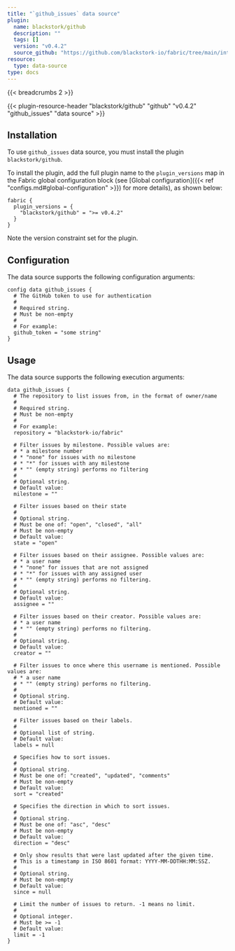 ```yaml
---
title: "`github_issues` data source"
plugin:
  name: blackstork/github
  description: ""
  tags: []
  version: "v0.4.2"
  source_github: "https://github.com/blackstork-io/fabric/tree/main/internal/github/"
resource:
  type: data-source
type: docs
---
```


{{< breadcrumbs 2 >}}

{{< plugin-resource-header "blackstork/github" "github" "v0.4.2" "github_issues" "data source" >}}

## Installation

To use `github_issues` data source, you must install the plugin `blackstork/github`.

To install the plugin, add the full plugin name to the `plugin_versions` map in the Fabric global configuration block (see [Global configuration]({{< ref "configs.md#global-configuration" >}}) for more details), as shown below:

```hcl
fabric {
  plugin_versions = {
    "blackstork/github" = ">= v0.4.2"
  }
}
```

Note the version constraint set for the plugin.

## Configuration

The data source supports the following configuration arguments:

```hcl
config data github_issues {
  # The GitHub token to use for authentication
  #
  # Required string.
  # Must be non-empty
  #
  # For example:
  github_token = "some string"
}
```

## Usage

The data source supports the following execution arguments:

```hcl
data github_issues {
  # The repository to list issues from, in the format of owner/name
  #
  # Required string.
  # Must be non-empty
  #
  # For example:
  repository = "blackstork-io/fabric"

  # Filter issues by milestone. Possible values are:
  # * a milestone number
  # * "none" for issues with no milestone
  # * "*" for issues with any milestone
  # * "" (empty string) performs no filtering
  #
  # Optional string.
  # Default value:
  milestone = ""

  # Filter issues based on their state
  #
  # Optional string.
  # Must be one of: "open", "closed", "all"
  # Must be non-empty
  # Default value:
  state = "open"

  # Filter issues based on their assignee. Possible values are:
  # * a user name
  # * "none" for issues that are not assigned
  # * "*" for issues with any assigned user
  # * "" (empty string) performs no filtering.
  #
  # Optional string.
  # Default value:
  assignee = ""

  # Filter issues based on their creator. Possible values are:
  # * a user name
  # * "" (empty string) performs no filtering.
  #
  # Optional string.
  # Default value:
  creator = ""

  # Filter issues to once where this username is mentioned. Possible values are:
  # * a user name
  # * "" (empty string) performs no filtering.
  #
  # Optional string.
  # Default value:
  mentioned = ""

  # Filter issues based on their labels.
  #
  # Optional list of string.
  # Default value:
  labels = null

  # Specifies how to sort issues.
  #
  # Optional string.
  # Must be one of: "created", "updated", "comments"
  # Must be non-empty
  # Default value:
  sort = "created"

  # Specifies the direction in which to sort issues.
  #
  # Optional string.
  # Must be one of: "asc", "desc"
  # Must be non-empty
  # Default value:
  direction = "desc"

  # Only show results that were last updated after the given time.
  # This is a timestamp in ISO 8601 format: YYYY-MM-DDTHH:MM:SSZ.
  #
  # Optional string.
  # Must be non-empty
  # Default value:
  since = null

  # Limit the number of issues to return. -1 means no limit.
  #
  # Optional integer.
  # Must be >= -1
  # Default value:
  limit = -1
}
```
